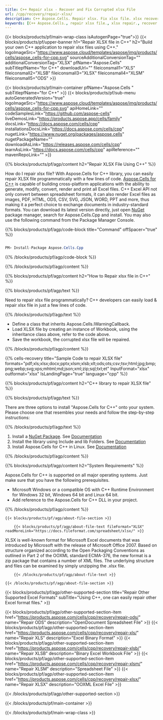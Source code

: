 ```yaml
---
title: C++ Repair xlsx - Recover and Fix Corrupted xlsx File
url: /cpp/recovery/repair-xlsx/ 
description: C++ Aspose.Cells. Repair xlsx. Fix xlsx file. xlsx recovery tool. xlsx corruption. Restore xlsx data. xlsx file recovery. Recover corrupted xlsx file.
keywords: [C++ Aspose.Cells., repair xlsx file., xlsx repair., recover corrupted xlsx file., repair corrupted xlsx., recover xlsx., fix xlsx file., xlsx corruption., restore xlsx data., xlsx file recovery., recover corrupted xlsx file.]
---
```


{{< blocks/products/pf/main-wrap-class isAutogenPage="true">}}
{{< blocks/products/pf/upper-banner h1="Repair XLSX file in C++" h2="Build your own C++ application to repair xlsx files using C++." logoImageSrc="https://www.aspose.cloud/templates/aspose/img/products/cells/aspose_cells-for-cpp.svg" sourceAdditionalConversionTag="" additionalConversionTag="XLSX" pfName="Aspose.Cells" subTitlepfName="for C++" downloadUrl="" fileiconsmall1="XLS" fileiconsmall2="XLSB" fileiconsmall3="XLSX" fileiconsmall4="XLSM" fileiconsmall5="ODS" >}}

{{< blocks/products/pf/main-container pfName="Aspose.Cells " subTitlepfName="for C++" >}}
{{< blocks/products/pf/sub-menu autoGeneratedVersion="true" logoImageSrc="https://www.aspose.cloud/templates/aspose/img/products/cells/aspose_cells-for-cpp.svg" apiHomeLink="" codeSamplesLink="https://github.com/aspose-cells" liveDemosLink="https://products.aspose.app/cells/family" docsLink="https://docs.aspose.com/cells/cpp" installationsDocsLink="https://docs.aspose.com/cells/cpp" nugetLink="https://www.nuget.org/packages/aspose.cells" nugetPackageName="" downloadAsLink="https://releases.aspose.com/cells/cpp" learnAsLink="https://docs.aspose.com/cells/cpp" apiReference="" mavenRepoLink="" >}}

{{% blocks/products/pf/agp/content h2="Repair XLSX File Using C++" %}}

How do I repair xlsx file? With Aspose.Cells for C++ library, you can easily repair XLSX file programmatically with  a few lines of code. [Aspose.Cells for C++](https://products.aspose.com/cells/cpp) is capable of building cross-platform applications with the ability to generate, modify, convert, render and print all Excel files. C++ Excel API not only convert between spreadsheet formats, it can also render Excel files as images, PDF, HTML, ODS, CSV, SVG, JSON, WORD, PPT and more, thus making it a perfect choice to exchange documents in industry-standard formats. You can download its latest version directly, just open [NuGet](https://www.nuget.org/packages/Aspose.Cells.Cpp/) package manager, search for Aspose.Cells.Cpp and install. You may also use the following command from the Package Manager Console.

{{% blocks/products/pf/agp/code-block title="Command" offSpacer="true" %}}

```cs

PM> Install-Package Aspose.Cells.Cpp

```

{{% /blocks/products/pf/agp/code-block %}}

{{% /blocks/products/pf/agp/content %}}


{{% blocks/products/pf/agp/content h2="How to Repair xlsx file in C++" %}}

{{% blocks/products/pf/agp/text %}}

Need to repair xlsx file programmatically? C++ developers can easily load & repair xlsx file in just a few lines of code.

{{% /blocks/products/pf/agp/text %}}

+  Define a class that inherits Aspose.Cells.IWarningCallback.
+  Load XLSX file by creating an instance of Workbook, using the inheritance class above, refer to the code above.
+  Save the workbook, the corrupted xlsx file will be repaired.

{{% /blocks/products/pf/agp/content %}}

{{% cells-recovery title="Sample Code to repair XLSX file" formats="pdf;xls;xlsx;docx;pptx;xlsm;xlsb;xlt;ods;ots;csv;tsv;html;jpg;bmp;png;webp;svg;xps;mhtml;md;json;xml;zip;sql;txt;et" InputFormat="xlsx" outformat="xlsx" IsLandingPage="true" language="cpp" %}}    
    
{{% blocks/products/pf/agp/content h2="C++ library to repair XLSX file" %}}

{{% blocks/products/pf/agp/text %}}

There are three options to install "Aspose.Cells for C++" onto your system. Please choose one that resembles your needs and follow the step-by-step instructions:

{{% /blocks/products/pf/agp/text %}}

1.  Install a [NuGet Package](https://www.nuget.org/packages/Aspose.Cells.Cpp/). See [Documentation](https://docs.aspose.com/cells/cpp/installation/#using-nuget-package-manager)
1.  Install the library using Include and lib Folders. See [Documentation](https://docs.aspose.com/cells/cpp/installation/#using-include-and-lib-folders)
1.  Install Aspose.Cells for C++ in Linux. See [Documentation](https://docs.aspose.com/cells/cpp/installation/#installing-asposecells-for-c-in-linux)


{{% /blocks/products/pf/agp/content %}}

{{% blocks/products/pf/agp/content h2="System Requirements" %}}

 Aspose.Cells for C++ is supported on all major operating systems. Just make sure that you have the following prerequisites.
 
- Microsoft Windows or a compatible OS with C++ Runtime Environment for Windows 32 bit, Windows 64 bit and Linux 64 bit.
- Add reference to the Aspose.Cells for C++ DLL in your project.


{{% /blocks/products/pf/agp/content %}}

<!-- aboutfile Starts -->

    {{< blocks/products/pf/agp/about-file-section >}}

        {{< blocks/products/pf/agp/about-file-text fileFormat="XLSX" readMoreLink="https://docs.fileformat.com/spreadsheet/xlsx/" >}}
XLSX is well-known format for Microsoft Excel documents that was introduced by Microsoft with the release of Microsoft Office 2007. Based on structure organized according to the Open Packaging Conventions as outlined in Part 2 of the OOXML standard ECMA-376, the new format is a zip package that contains a number of XML files. The underlying structure and files can be examined by simply unzipping the .xlsx file.

        {{< /blocks/products/pf/agp/about-file-text >}}

    {{< /blocks/products/pf/agp/about-file-section >}}

<!-- aboutfile Ends -->

{{< blocks/products/pf/agp/other-supported-section title="Repair Other Supported Excel Formats" subTitle="Using C++, one can easily repair other Excel format files." >}}

{{< blocks/products/pf/agp/other-supported-section-item href="https://products.aspose.com/cells/cpp/recovery/repair-ods/" name="Repair ODS" description="OpenDocument Spreadsheet File" >}}
{{< blocks/products/pf/agp/other-supported-section-item href="https://products.aspose.com/cells/cpp/recovery/repair-xls/" name="Repair XLS" description="Excel Binary Format" >}}
{{< blocks/products/pf/agp/other-supported-section-item href="https://products.aspose.com/cells/cpp/recovery/repair-xlsb/" name="Repair XLSB" description="Binary Excel Workbook File" >}}
{{< blocks/products/pf/agp/other-supported-section-item href="https://products.aspose.com/cells/cpp/recovery/repair-xlsm/" name="Repair XLSM" description="Spreadsheet File" >}}
{{< blocks/products/pf/agp/other-supported-section-item href="https://products.aspose.com/cells/cpp/recovery/repair-xlsx/" name="Repair XLSX" description="OOXML Excel File" >}}

{{< /blocks/products/pf/agp/other-supported-section >}}

{{< /blocks/products/pf/main-container >}}
    
{{< /blocks/products/pf/main-wrap-class >}}
